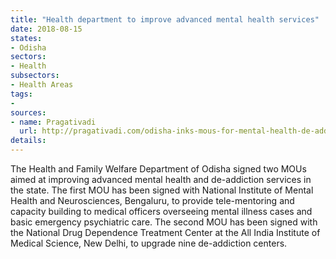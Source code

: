 ```yaml
---
title: "Health department to improve advanced mental health services"
date: 2018-08-15
states:
- Odisha
sectors:
- Health
subsectors:
- Health Areas
tags:
- 
sources:
- name: Pragativadi
  url: http://pragativadi.com/odisha-inks-mous-for-mental-health-de-addiction-care/
details:
---
```


The Health and Family Welfare Department of Odisha signed two MOUs aimed at improving advanced mental health and de-addiction services in the state. The first MOU has been signed with National Institute of Mental Health and Neurosciences, Bengaluru, to provide tele-mentoring and capacity building to medical officers overseeing mental illness cases and basic emergency psychiatric care. The second MOU has been signed with the National Drug Dependence Treatment Center at the All India Institute of Medical Science, New Delhi, to upgrade nine de-addiction centers.
